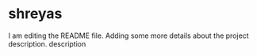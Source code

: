 # shreyas
I am editing the README file. Adding some more details about the project description.
description
